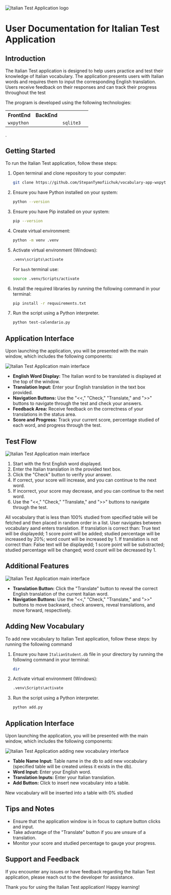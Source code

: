 ![Italian Test Application logo](icon.png "Italian Test Application logo")

# User Documentation for Italian Test Application

## Introduction
The Italian Test application is designed to help users practice and test their knowledge of Italian vocabulary. The application presents users with Italian words and requires them to input the corresponding English translation. Users receive feedback on their responses and can track their progress throughout the test 

The program is developed using the following technologies:
<table>
    <tr>
        <th>FrontEnd</th>
        <th>BackEnd</th>
    <tr>
    <tr>
        <td><code>wxpython</code><td>
        <td><code>sqlite3</code><td>
    <tr>
</table>.

## Getting Started
To run the Italian Test application, follow these steps:

1. Open terminal and clone repository to your computer:
   ```bash
   git clone https://github.com/StepanTymofiichuk/vocabulary-app-wxpython.git
   ```
2. Ensure you have Python installed on your system:
   ```bash
   python --version
   ```
3. Ensure you have Pip installed on your system:
   ```bash
   pip --version
   ```
4. Create virtual environment:
   ```bash
   python -m venv .venv
   ```
5. Activate virtual environment (Windows):
   ```bash
   .venv\scripts\activate
   ```
   For <code>bash</code> terminal use:
   ```bash
   source .venv/Scripts/activate
   ```
6. Install the required libraries by running the following command in your terminal:
   ```bash
   pip install -r requuirements.txt
   ```
7. Run the script using a Python interpreter.
   ```bash
   python test-calendario.py
   ```
## Application Interface
Upon launching the application, you will be presented with the main window, which includes the following components:

![Italian Test Application main interface](/screens/screen1.png "Italian Test Application Screen 1")

- **English Word Display:** The Italian word to be translated is displayed at the top of the window.
- **Translation Input:** Enter your English translation in the text box provided.
- **Navigation Buttons:** Use the "<<," "Check," "Translate," and ">>" buttons to navigate through the test and check your answers.
- **Feedback Area:** Receive feedback on the correctness of your translations in the status area.
- **Score and Progress:** Track your current score, percentage studied of each word, and progress through the test.


## Test Flow

![Italian Test Application main interface](/screens/screen2.png "Italian Test Application Screen 2")

1. Start with the first English word displayed.
2. Enter the Italian translation in the provided text box.
3. Click the "Check" button to verify your answer.
4. If correct, your score will increase, and you can continue to the next word.
5. If incorrect, your score may decrease, and you can continue to the next word.
6. Use the "<<," "Check," "Translate," and ">>" buttons to navigate through the test.

All vocabulary that is less than 100% studied from specified table will be fetched and then placed in random order in a list. User navigates between vocabulary aand enters translation. If translation is correct than: True text will be displayedd; 1 score point will be added; studied percentage will be increased by 20%; word count will be increased by 1. If translation is not correct than: False text will be displayedd; 1 score point will be substracted; studied percentage will be changed; word count will be decreased by 1.

## Additional Features

![Italian Test Application main interface](/screens/screen3.png "Italian Test Application Screen 3")

- **Translation Button:** Click the "Translate" button to reveal the correct English translation of the current Italian word.
- **Navigation Buttons:** Use the "<<," "Check," "Translate," and ">>" buttons to move backward, check answers, reveal translations, and move forward, respectively.

## Adding New Vocabulary
To add new vocabulary to Italian Test application, follow these steps:
 by running the following command
1. Ensure you have <code>ItalianStudent.db</code> file in your directory by running the following command in your terminal:
   ```bash
   dir
   ```
2. Activate virtual environment (Windows):
   ```bash
   .venv\Scripts\activate
   ```
3. Run the script using a Python interpreter.
   ```bash
   python add.py
   ```
## Application Interface
Upon launching the application, you will be presented with the main window, which includes the following components:

![Italian Test Application adding new vocabulary interface](/screens/screen4.png "Italian Test Application Screen 4")

- **Table Name Input:** Table name in the db to add new vocabulary (specified table will be created unless it exists in the db).
- **Word Input:** Enter your English word.
- **Translation Inputs:** Enter your Italian translation.
- **Add Button:** Click to insert new vocabulary into a table.

New vocabulary will be inserted into a table with 0% studied

## Tips and Notes
- Ensure that the application window is in focus to capture button clicks and input.
- Take advantage of the "Translate" button if you are unsure of a translation.
- Monitor your score and studied percentage to gauge your progress.

## Support and Feedback
If you encounter any issues or have feedback regarding the Italian Test application, please reach out to the developer for assistance.

Thank you for using the Italian Test application! Happy learning!
